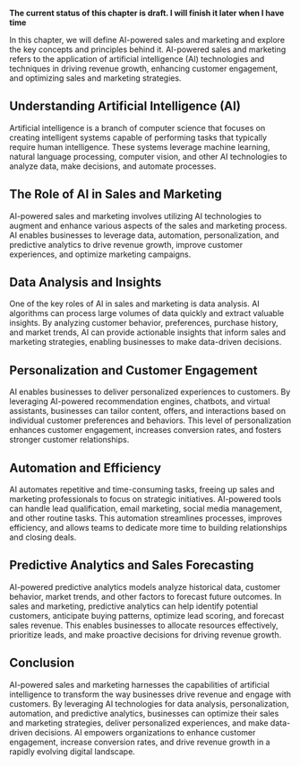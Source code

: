**The current status of this chapter is draft. I will finish it later when I have time**

In this chapter, we will define AI-powered sales and marketing and explore the key concepts and principles behind it. AI-powered sales and marketing refers to the application of artificial intelligence (AI) technologies and techniques in driving revenue growth, enhancing customer engagement, and optimizing sales and marketing strategies.

Understanding Artificial Intelligence (AI)
------------------------------------------

Artificial intelligence is a branch of computer science that focuses on creating intelligent systems capable of performing tasks that typically require human intelligence. These systems leverage machine learning, natural language processing, computer vision, and other AI technologies to analyze data, make decisions, and automate processes.

The Role of AI in Sales and Marketing
-------------------------------------

AI-powered sales and marketing involves utilizing AI technologies to augment and enhance various aspects of the sales and marketing process. AI enables businesses to leverage data, automation, personalization, and predictive analytics to drive revenue growth, improve customer experiences, and optimize marketing campaigns.

Data Analysis and Insights
--------------------------

One of the key roles of AI in sales and marketing is data analysis. AI algorithms can process large volumes of data quickly and extract valuable insights. By analyzing customer behavior, preferences, purchase history, and market trends, AI can provide actionable insights that inform sales and marketing strategies, enabling businesses to make data-driven decisions.

Personalization and Customer Engagement
---------------------------------------

AI enables businesses to deliver personalized experiences to customers. By leveraging AI-powered recommendation engines, chatbots, and virtual assistants, businesses can tailor content, offers, and interactions based on individual customer preferences and behaviors. This level of personalization enhances customer engagement, increases conversion rates, and fosters stronger customer relationships.

Automation and Efficiency
-------------------------

AI automates repetitive and time-consuming tasks, freeing up sales and marketing professionals to focus on strategic initiatives. AI-powered tools can handle lead qualification, email marketing, social media management, and other routine tasks. This automation streamlines processes, improves efficiency, and allows teams to dedicate more time to building relationships and closing deals.

Predictive Analytics and Sales Forecasting
------------------------------------------

AI-powered predictive analytics models analyze historical data, customer behavior, market trends, and other factors to forecast future outcomes. In sales and marketing, predictive analytics can help identify potential customers, anticipate buying patterns, optimize lead scoring, and forecast sales revenue. This enables businesses to allocate resources effectively, prioritize leads, and make proactive decisions for driving revenue growth.

Conclusion
----------

AI-powered sales and marketing harnesses the capabilities of artificial intelligence to transform the way businesses drive revenue and engage with customers. By leveraging AI technologies for data analysis, personalization, automation, and predictive analytics, businesses can optimize their sales and marketing strategies, deliver personalized experiences, and make data-driven decisions. AI empowers organizations to enhance customer engagement, increase conversion rates, and drive revenue growth in a rapidly evolving digital landscape.
